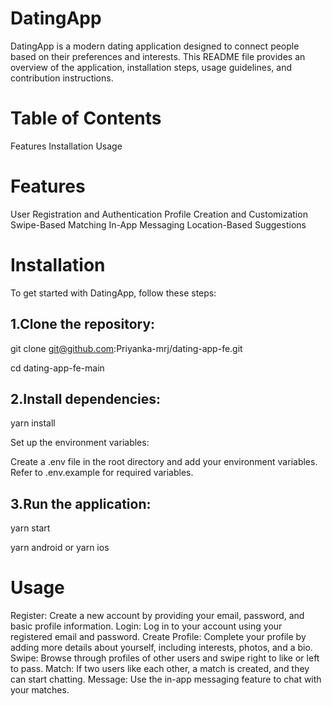 # DatingApp
DatingApp is a modern dating application designed to connect people based on their preferences and interests. This README file provides an overview of the application, installation steps, usage guidelines, and contribution instructions.

# Table of Contents
Features
Installation
Usage

# Features
User Registration and Authentication
Profile Creation and Customization
Swipe-Based Matching
In-App Messaging
Location-Based Suggestions

# Installation
To get started with DatingApp, follow these steps:

## 1.Clone the repository:

git clone git@github.com:Priyanka-mrj/dating-app-fe.git

cd dating-app-fe-main

## 2.Install dependencies:

yarn install

Set up the environment variables:

Create a .env file in the root directory and add your environment variables. Refer to .env.example for required variables.

## 3.Run the application:

yarn start 

yarn android or yarn ios

# Usage
Register: Create a new account by providing your email, password, and basic profile information.
Login: Log in to your account using your registered email and password.
Create Profile: Complete your profile by adding more details about yourself, including interests, photos, and a bio.
Swipe: Browse through profiles of other users and swipe right to like or left to pass.
Match: If two users like each other, a match is created, and they can start chatting.
Message: Use the in-app messaging feature to chat with your matches.


